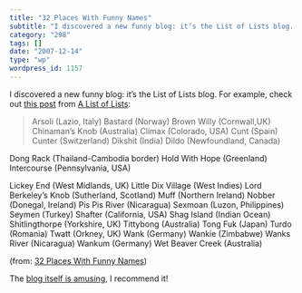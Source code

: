 ```yaml
---
title: "32 Places With Funny Names"
subtitle: "I discovered a new funny blog: it’s the List of Lists blog. For example, check out this post"
category: "298"
tags: []
date: "2007-12-14"
type: "wp"
wordpress_id: 1157
---
```

I discovered a new funny blog: it’s the List of Lists blog. For example, check out [this post](http://www.alistoflists.com/places-events/32-places-with-funny-names) from [A List of Lists](http://www.alistoflists.com):
> Arsoli (Lazio, Italy)
Bastard (Norway)
Brown Willy (Cornwall,UK) Chinaman’s Knob (Australia)
Climax (Colorado, USA)
Cunt (Spain)
Cunter (Switzerland)
Dikshit (India)
Dildo (Newfoundland, Canada)

Dong Rack (Thailand-Cambodia border)
Hold With Hope (Greenland)
Intercourse (Pennsylvania, USA)

Lickey End (West Midlands, UK)
Little Dix Village (West Indies)
Lord Berkeley’s Knob (Sutherland, Scotland)
Muff (Northern Ireland)
Nobber (Donegal, Ireland)
Pis Pis River (Nicaragua)
Sexmoan (Luzon, Philippines)
Seymen (Turkey)
Shafter (California, USA)
Shag Island (Indian Ocean)
Shitlingthorpe (Yorkshire, UK)
Tittybong (Australia)
Tong Fuk (Japan)
Turdo (Romania)
Twatt (Orkney, UK)
Wank (Germany)
Wankie (Zimbabwe)
Wanks River (Nicaragua)
Wankum (Germany)
Wet Beaver Creek (Australia)

(from: [32 Places With Funny Names](http://www.alistoflists.com/places-events/32-places-with-funny-names))

The [blog itself is amusin](http://www.alistoflists.com/)g, I recommend it!